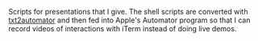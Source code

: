 Scripts for presentations that I give. The shell scripts are converted with [txt2automator](https://github.com/cyberswat/txt2automator) and then fed into Apple's Automator program so that I can record videos of interactions with iTerm instead of doing live demos.